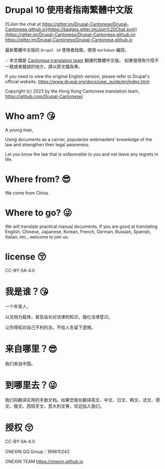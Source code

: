 # Drupal 10 使用者指南繁體中文版

[![Join the chat at https://gitter.im/Drupal-Cantonese/Drupal-Cantonese.github.io](https://badges.gitter.im/Join%20Chat.svg)](https://gitter.im/Drupal-Cantonese/Drupal-Cantonese.github.io) https://gitter.im/Drupal-Cantonese/Drupal-Cantonese.github.io

最新繁體中文版的 `Drupal 10` 使用者指南，使用 `markdown` 編寫。

💡 本文檔是 [Cantonese translation team](https://github.com/Drupal-Cantonese/) 翻譯的繁體中文版。 如果發現有什麼不一致或者錯誤的地方，請以原文檔為準。

If you need to view the original English version, please refer to Drupal's official website. https://www.drupal.org/docs/user_guide/en/index.html

Copyright (c) 2023 by the Hong Kong Cantonese translation team, https://github.com/Drupal-Cantonese/


# Who am? 😘
A young man, 

Using documents as a carrier, popularize webmasters' knowledge of the law and strengthen their legal awareness. 

Let you know the law that is unfavorable to you and not leave any regrets in life.

# Where from? 😎‍
We come from China.

# Where to go? 😜
We will translate practical manual documents. If you are good at translating English, Chinese, Japanese, Korean, French, German, Russian, Spanish, Italian, etc., welcome to join us.

# license 😚‍
CC-BY-SA-4.0


# 我是谁？😘
一个年青人，

以文档为载体，普及站长对法律的知识，强化法律意识。

让你得知对自己不利的法，不给人生留下遗憾。

# 来自哪里？😎‍
我们来自中国。

# 到哪里去？😜
我们将翻译实用的手册文档。如果您擅长翻译英文、中文、日文、韩文、法文、德文、俄文、西班牙文、意大利文等，欢迎加入我们。

# 授权 😚‍
CC-BY-SA-4.0


ONEXIN QQ Group：189610242

ONEXIN TEAM https://onexin.github.io
